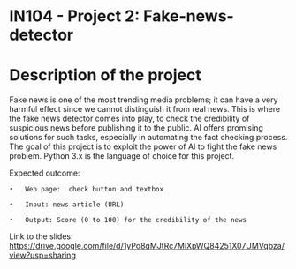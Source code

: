 # IN104 - Project 2: Fake-news-detector
# Description of the project 

Fake news is one of the most trending media problems; it can have a very harmful effect since we cannot distinguish it from real news. This is where the fake news detector comes into play, to check the credibility of suspicious news before publishing it to the public. AI offers promising solutions for such tasks, especially in automating the fact checking process.
The goal of this project is to exploit the power of AI to fight the fake news problem. Python 3.x is the language of choice for this project.

Expected outcome:
	
	•	Web page:  check button and textbox
	
	•	Input: news article (URL)
	
	•	Output: Score (0 to 100) for the credibility of the news 
	

Link to the slides: https://drive.google.com/file/d/1yPo8qMJtRc7MiXpWQ84251X07UMVqbza/view?usp=sharing
